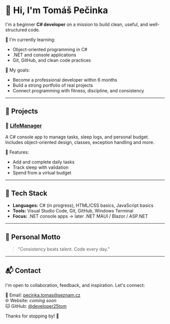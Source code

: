 # 👋 Hi, I'm Tomáš Pečinka

I'm a beginner **C# developer** on a mission to build clean, useful, and well-structured code.

🧠 I'm currently learning:

- Object-oriented programming in C#
- .NET and console applications
- Git, GitHub, and clean code practices

🎯 My goals:

- Become a professional developer within 6 months
- Build a strong portfolio of real projects
- Connect programming with fitness, discipline, and consistency

---

## 💼 Projects

### 🚀 [LifeManager](https://github.com/developer25tom/LifeManager)

A C# console app to manage tasks, sleep logs, and personal budget. Includes object-oriented design, classes, exception handling and more.

📌 Features:

- Add and complete daily tasks
- Track sleep with validation
- Spend from a virtual budget

---

## 🧰 Tech Stack

- **Languages:** C# (in progress), HTML/CSS basics, JavaScript basics
- **Tools:** Visual Studio Code, Git, GitHub, Windows Terminal
- **Focus:** .NET console apps → later .NET MAUI / Blazor / ASP.NET

---

## 💪 Personal Motto

> "Consistency beats talent. Code every day."

---

## 📬 Contact

I'm open to collaboration, feedback, and inspiration. Let's connect:

📧 Email: pecinka.tomas@seznam.cz  
🌐 Website: *coming soon*  
🐱 GitHub: [@developer25tom](https://github.com/developer25tom)

Thanks for stopping by! 🚀
